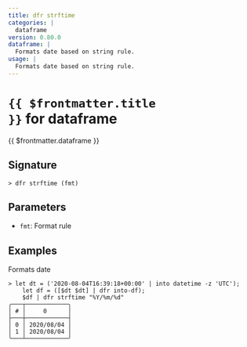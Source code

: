 ```yaml
---
title: dfr strftime
categories: |
  dataframe
version: 0.80.0
dataframe: |
  Formats date based on string rule.
usage: |
  Formats date based on string rule.
---
```


# <code>{{ $frontmatter.title }}</code> for dataframe

<div class='command-title'>{{ $frontmatter.dataframe }}</div>

## Signature

```> dfr strftime (fmt)```

## Parameters

 -  `fmt`: Format rule

## Examples

Formats date
```shell
> let dt = ('2020-08-04T16:39:18+00:00' | into datetime -z 'UTC');
    let df = ([$dt $dt] | dfr into-df);
    $df | dfr strftime "%Y/%m/%d"
╭───┬────────────╮
│ # │     0      │
├───┼────────────┤
│ 0 │ 2020/08/04 │
│ 1 │ 2020/08/04 │
╰───┴────────────╯

```

